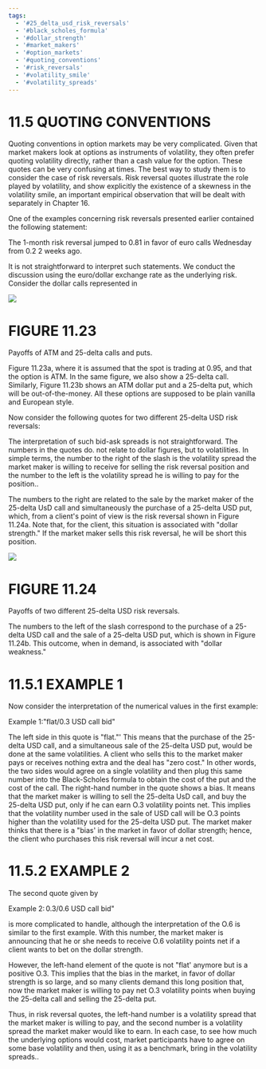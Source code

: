 ```yaml
---
tags:
  - '#25_delta_usd_risk_reversals'
  - '#black_scholes_formula'
  - '#dollar_strength'
  - '#market_makers'
  - '#option_markets'
  - '#quoting_conventions'
  - '#risk_reversals'
  - '#volatility_smile'
  - '#volatility_spreads'
---
```

# 11.5 QUOTING CONVENTIONS  

Quoting conventions in option markets may be very complicated. Given that market makers look at options as instruments of volatility, they often prefer quoting volatility directly, rather than a cash value for the option. These quotes can be very confusing at times. The best way to study them is to consider the case of risk reversals. Risk reversal quotes illustrate the role played by volatility, and show explicitly the existence of a skewness in the volatility smile, an important empirical observation that will be dealt with separately in Chapter 16.  

One of the examples concerning risk reversals presented earlier contained the following statement:  

The 1-month risk reversal jumped to 0.81 in favor of euro calls Wednesday from 0.2 2 weeks ago.  

It is not straightforward to interpret such statements. We conduct the discussion using the euro/dollar exchange rate as the underlying risk. Consider the dollar calls represented in  

![](images/e933a8f06646ad865897419dad86ef85c6e1c5a88315f53877a79e6140b0ab3d.jpg)  

# FIGURE 11.23  

Payoffs of ATM and 25-delta calls and puts.  

Figure 11.23a, where it is assumed that the spot is trading at 0.95, and that the option is ATM. In the same figure, we also show a 25-delta call. Similarly, Figure 11.23b shows an ATM dollar put and a 25-delta put, which will be out-of-the-money. All these options are supposed to be plain vanilla and European style.  

Now consider the following quotes for two different 25-delta USD risk reversals:  

The interpretation of such bid-ask spreads is not straightforward. The numbers in the quotes do. not relate to dollar figures, but to volatilities. In simple terms, the number to the right of the slash is the volatility spread the market maker is willing to receive for selling the risk reversal position and the number to the left is the volatility spread he is willing to pay for the position..  

The numbers to the right are related to the sale by the market maker of the 25-delta UsD call and simultaneously the purchase of a 25-delta USD put, which, from a client's point of view is the risk reversal shown in Figure 11.24a. Note that, for the client, this situation is associated with "dollar strength." If the market maker sells this risk reversal, he will be short this position.  

![](images/611f1cdba48ea62ecae15c9bdf4e2aabec1c67db79da33dd6472af811aa5e729.jpg)  

# FIGURE 11.24  

Payoffs of two different 25-delta USD risk reversals.  

The numbers to the left of the slash correspond to the purchase of a 25-delta USD call and the sale of a 25-delta USD put, which is shown in Figure 11.24b. This outcome, when in demand, is associated with "dollar weakness."  

# 11.5.1 EXAMPLE 1  

Now consider the interpretation of the numerical values in the first example:  

Example 1:"flat/0.3 USD call bid"  

The left side in this quote is "flat."' This means that the purchase of the 25-delta USD call, and a simultaneous sale of the 25-delta USD put, would be done at the same volatilities. A client who sells this to the market maker pays or receives nothing extra and the deal has "zero cost." In other words, the two sides would agree on a single volatility and then plug this same number into the Black-Scholes formula to obtain the cost of the put and the cost of the call. The right-hand number in the quote shows a bias. It means that the market maker is willing to sell the 25-delta UsD call, and buy the 25-delta USD put, only if he can earn O.3 volatility points net. This implies that the volatility number used in the sale of USD call will be O.3 points higher than the volatility used for the 25-delta USD put. The market maker thinks that there is a "bias' in the market in favor of dollar strength; hence, the client who purchases this risk reversal will incur a net cost.  

# 11.5.2 EXAMPLE 2  

The second quote given by  

Example $2\colon0.3/0.6$ USD call bid"  

is more complicated to handle, although the interpretation of the O.6 is similar to the first example. With this number, the market maker is announcing that he or she needs to receive O.6 volatility points net if a client wants to bet on the dollar strength.  

However, the left-hand element of the quote is not "flat' anymore but is a positive O.3. This implies that the bias in the market, in favor of dollar strength is so large, and so many clients demand this long position that, now the market maker is willing to pay net O.3 volatility points when buying the 25-delta call and selling the 25-delta put.  

Thus, in risk reversal quotes, the left-hand number is a volatility spread that the market maker is willing to pay, and the second number is a volatility spread the market maker would like to earn. In each case, to see how much the underlying options would cost, market participants have to agree on some base volatility and then, using it as a benchmark, bring in the volatility spreads..  
